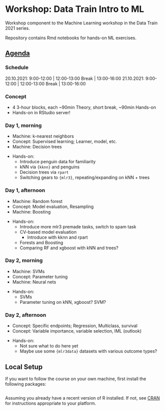 # Workshop: Data Train Intro to ML

<!-- badges: start -->
<!-- badges: end -->

Workshop component to the Machine Learning workshop in the Data Train
2021 series.

Repository contains Rmd notebooks for hands-on ML exercises.

## [Agenda](https://github.com/bips-hb/lehre_datatrain)

### Schedule

20.10.2021: 9:00-12:00 | 12:00-13:00 Break | 13:00-16:00
21.10.2021: 9:00-12:00 | 12:00-13:00 Break | 13:00-16:00

### Concept

* 4 3-hour blocks, each ~90min Theory, short break, ~90min Hands-on
* Hands-on in RStudio server! 

### Day 1, morning

* Machine: k-nearest neighbors
* Concept: Supervised learning; Learner, model, etc.
* Machine: Decision trees

- Hands-on:
  - Introduce penguin data for familiarity
  - kNN via `{kknn}` and penguins
  - Decision trees via `rpart`
  - Switching gears to `{mlr3}`, repeating/expanding on kNN + trees

### Day 1, afternoon

* Machine: Random forest
* Concept: Model evaluation, Resampling
* Machine: Boosting

- Hands-on:
  - Introduce more mlr3 premade tasks, switch to spam task
  - CV-based model evaluation
    - Introduce with kknn and rpart
  - Forests and Boosting
  - Comparing RF and xgboost with kNN and trees?

### Day 2, morning

* Machine: SVMs 
* Concept: Parameter tuning
* Machine: Neural nets

- Hands-on:
  - SVMs
  - Parameter tuning on kNN, xgboost? SVM?

### Day 2, afternoon
* Concept: Specific endpoints; Regression, Multiclass, survival
* Concept: Variable importance, variable selection, IML (outlook)

- Hands-on:
  - Not sure what to do here yet
  - Maybe use some `{mlr3data}` datasets with various outcome types?


## Local Setup

If you want to follow the course on your own machine, first install the following packages:

```r


```

Assuming you already have a recent version of R installed. If not, see [CRAN](https://cran.r-project.org/)
for instructions appropriate to your platform.
